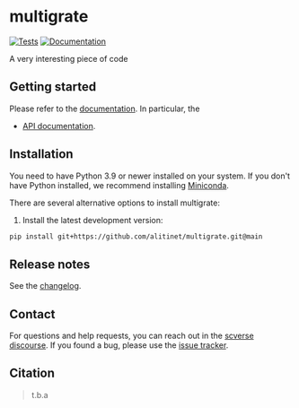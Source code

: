 # multigrate

[![Tests][badge-tests]][link-tests]
[![Documentation][badge-docs]][link-docs]

[badge-tests]: https://img.shields.io/github/workflow/status/alitinet/multigrate/Test/main
[link-tests]: https://github.com/theislab/multigrate/actions/workflows/test.yml
[badge-docs]: https://img.shields.io/readthedocs/multigrate

A very interesting piece of code

## Getting started

Please refer to the [documentation][link-docs]. In particular, the

-   [API documentation][link-api].

## Installation

You need to have Python 3.9 or newer installed on your system. If you don't have
Python installed, we recommend installing [Miniconda](https://docs.conda.io/en/latest/miniconda.html).

There are several alternative options to install multigrate:

<!--
1) Install the latest release of `multigrate` from `PyPI <https://pypi.org/project/multigrate/>`_:

```bash
pip install multigrate
```
-->

1. Install the latest development version:

```bash
pip install git+https://github.com/alitinet/multigrate.git@main
```

## Release notes

See the [changelog][changelog].

## Contact

For questions and help requests, you can reach out in the [scverse discourse][scverse-discourse].
If you found a bug, please use the [issue tracker][issue-tracker].

## Citation

> t.b.a

[scverse-discourse]: https://discourse.scverse.org/
[issue-tracker]: https://github.com/alitinet/multigrate/issues
[changelog]: https://multigrate.readthedocs.io/latest/changelog.html
[link-docs]: https://multigrate.readthedocs.io
[link-api]: https://multigrate.readthedocs.io/latest/api.html
